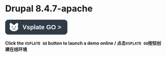 # Drupal 8.4.7-apache

<a href="https://www.vsplate.com/?docker-compose=https://github.com/vsplate/dcenvs/drupal/8.4.7-apache"><img alt="VSPLATE GO" src="https://raw.githubusercontent.com/vsplate/images/master/vsgo_btn.png" width="200px"></a>

**Click the `VSPLATE GO` button to launch a demo online / 点击`VSPLATE GO`按钮创建在线环境**